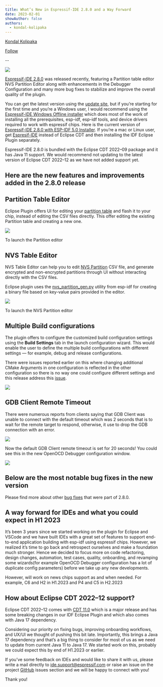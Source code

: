 ```yaml
---
title: What’s New in Espressif-IDE 2.8.0 and a Way Forward
date: 2023-02-01
showAuthor: false
authors: 
  - kondal-kolipaka
---
```

[Kondal Kolipaka](https://medium.com/@kondal.kolipaka?source=post_page-----a21ee9d5201b--------------------------------)

[Follow](https://medium.com/m/signin?actionUrl=https%3A%2F%2Fmedium.com%2F_%2Fsubscribe%2Fuser%2F4f2e7eb30782&operation=register&redirect=https%3A%2F%2Fblog.espressif.com%2Fwhats-new-in-espressif-ide-2-8-0-and-a-way-forward-a21ee9d5201b&user=Kondal+Kolipaka&userId=4f2e7eb30782&source=post_page-4f2e7eb30782----a21ee9d5201b---------------------post_header-----------)

--

![](https://miro.medium.com/v2/resize:fit:640/format:webp/1*J9F8Vqb3BtFMHzi5rW4vow.png)

[Espressif-IDE 2.8.0](https://github.com/espressif/idf-eclipse-plugin/releases/tag/v2.8.0) was released recently, featuring a Partition table editor NVS Partition Editor along with enhancements in the Debugger Configuration and many more bug fixes to stabilize and improve the overall quality of the plugin.

You can get the latest version using the [update site](https://dl.espressif.com/dl/idf-eclipse-plugin/updates/latest/), but if you’re starting for the first time and you’re a Windows user, I would recommend using the [Espressif-IDE Windows Offline installer](https://dl.espressif.com/dl/esp-idf/) which does most of the work of installing all the prerequisites, esp-idf, esp-idf tools, and device drivers required to work with espressif chips. Here is the current version of [Espressif-IDE 2.8.0 with ESP-IDF 5.0 Installer](https://dl.espressif.com/dl/idf-installer/espressif-ide-setup-2.8.0-with-esp-idf-5.0.exe). If you’re a mac or Linux user, get [Espresif-IDE](https://github.com/espressif/idf-eclipse-plugin/releases/tag/v2.8.0) instead of Eclipse CDT and then installing the IDF Eclipse Plugin separately.

Espressif-IDE 2.8.0 is bundled with the Eclipse CDT 2022–09 package and it has Java 11 support. We would recommend not updating to the latest version of Eclipse CDT 2022–12 as we have not added support yet.

## Here are the new features and improvements added in the 2.8.0 release

## __Partition Table Editor__ 

Eclipse Plugin offers UI for editing your [partition table](https://docs.espressif.com/projects/esp-idf/en/latest/esp32/api-guides/partition-tables.html) and flash it to your chip, instead of editing the CSV files directly. This offer editing the existing Partition table and creating a new one.

![](https://miro.medium.com/v2/resize:fit:640/format:webp/1*TYOaxMgekZ3K4Srs1VbAbA.png)

To launch the Partition editor

## __NVS Table Editor__ 

NVS Table Editor can help you to edit [NVS Partition](https://docs.espressif.com/projects/esp-idf/en/latest/esp32/api-reference/storage/nvs_partition_gen.html?highlight=nvs+partition#introduction) CSV file, and generate encrypted and non-encrypted partitions through UI without interacting directly with the CSV files.

Eclipse plugin uses the [nvs_partition_gen.py](https://github.com/espressif/esp-idf/blob/2707c95a5f/components/nvs_flash/nvs_partition_generator/nvs_partition_gen.py) utility from esp-idf for creating a binary file based on key-value pairs provided in the editor.

![](https://miro.medium.com/v2/resize:fit:640/format:webp/1*NDhowfP7eM6Vh6y1ZnxTTg.png)

To launch the NVS Partition editor

## __Multiple Build configurations__ 

The plugin offers to configure the customized build configuration settings using the __Build Settings__  tab in the launch configuration wizard. This would enable the user to define the multiple build configurations with different settings — for example, debug and release configurations.

There were issues reported earlier on this where changing additional CMake Arguments in one configuration is reflected in the other configuration so there is no way one could configure different settings and this release address this [issue](https://github.com/espressif/idf-eclipse-plugin/pull/669).

![](https://miro.medium.com/v2/resize:fit:640/format:webp/1*dvJ27pRbhLu0lFtX8SfRBg.png)

## __GDB Client Remote Timeout__ 

There were numerous reports from clients saying that GDB Client was unable to connect with the default timeout which was 2 seconds that is to wait for the remote target to respond, otherwise, it use to drop the GDB connection with an error.

![](https://miro.medium.com/v2/resize:fit:640/format:webp/1*kuBzB3mP_HyzmzrbZhvtxA.png)

Now the default GDB Client remote timeout is set for 20 seconds! You could see this in the new OpenOCD Debugger configuration window.

![](https://miro.medium.com/v2/resize:fit:640/format:webp/1*CxZSeh0rxcZbpw3HdegboQ.png)

## __Below are the most notable bug fixes in the new version__ 

Please find more about other [bug fixes](https://github.com/espressif/idf-eclipse-plugin/releases/tag/v2.8.0) that were part of 2.8.0.

## A way forward for IDEs and what you could expect in H1 2023

It’s been 3 years since we started working on the plugin for Eclipse and VSCode and we have built IDEs with a great set of features to support end-to-end application building with esp-idf using espressif chips. However, we realized it’s time to go back and retrospect ourselves and make a foundation much stronger. Hence we decided to focus more on code refactoring, design changes, automation, test cases, quality, onboarding, and revamping some wizards(for example OpenOCD Debugger configuration has a lot of duplicate config parameters) before we take up any new developments.

However, will work on news chips support as and when needed. For example, C6 and H2 in H1.2023 and P4 and C5 in H2.2023

## How about Eclipse CDT 2022–12 support?

Eclipse CDT 2022–12 comes with [CDT 11.0](https://github.com/eclipse-cdt/cdt/blob/main/NewAndNoteworthy/CDT-11.0.md) which is a major release and has some breaking changes in our IDF Eclipse Plugin and which also comes with Java 17 dependency.

Considering our priority on fixing bugs, improving onboarding workflows, and UX/UI we thought of pushing this bit late. Importantly, this brings a Java 17 dependency and that’s a big thing to consider for most of us as we need to update from current Java 11 to Java 17. We started work on this, probably we could expect this by end of H1.2023 or earlier.

If you’ve some feedback on IDEs and would like to share it with us, please write a mail directly to [ide.support@espressif.com](http://ide.support@espressif.com) or raise an issue on the project [GitHub](https://github.com/espressif/idf-eclipse-plugin/issues) issues section and we will be happy to connect with you!

Thank you!
